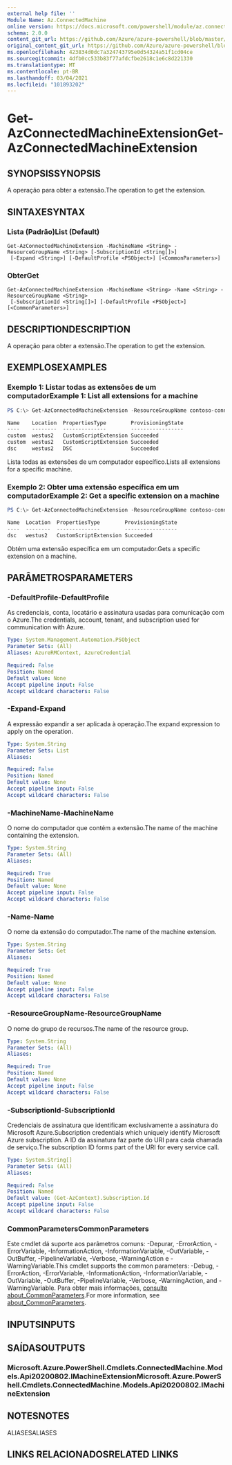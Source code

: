 ```yaml
---
external help file: ''
Module Name: Az.ConnectedMachine
online version: https://docs.microsoft.com/powershell/module/az.connectedmachine/get-azconnectedmachineextension
schema: 2.0.0
content_git_url: https://github.com/Azure/azure-powershell/blob/master/src/ConnectedMachine/help/Get-AzConnectedMachineExtension.md
original_content_git_url: https://github.com/Azure/azure-powershell/blob/master/src/ConnectedMachine/help/Get-AzConnectedMachineExtension.md
ms.openlocfilehash: 423834d0dc7a324743795e0d54324a51f1cd04ce
ms.sourcegitcommit: 4dfb0cc533b83f77afdcfbe2618c1e6c8d221330
ms.translationtype: MT
ms.contentlocale: pt-BR
ms.lasthandoff: 03/04/2021
ms.locfileid: "101893202"
---
```

# <span data-ttu-id="bfc30-101">Get-AzConnectedMachineExtension</span><span class="sxs-lookup"><span data-stu-id="bfc30-101">Get-AzConnectedMachineExtension</span></span>

## <span data-ttu-id="bfc30-102">SYNOPSIS</span><span class="sxs-lookup"><span data-stu-id="bfc30-102">SYNOPSIS</span></span>
<span data-ttu-id="bfc30-103">A operação para obter a extensão.</span><span class="sxs-lookup"><span data-stu-id="bfc30-103">The operation to get the extension.</span></span>

## <span data-ttu-id="bfc30-104">SINTAXE</span><span class="sxs-lookup"><span data-stu-id="bfc30-104">SYNTAX</span></span>

### <span data-ttu-id="bfc30-105">Lista (Padrão)</span><span class="sxs-lookup"><span data-stu-id="bfc30-105">List (Default)</span></span>
```
Get-AzConnectedMachineExtension -MachineName <String> -ResourceGroupName <String> [-SubscriptionId <String[]>]
 [-Expand <String>] [-DefaultProfile <PSObject>] [<CommonParameters>]
```

### <span data-ttu-id="bfc30-106">Obter</span><span class="sxs-lookup"><span data-stu-id="bfc30-106">Get</span></span>
```
Get-AzConnectedMachineExtension -MachineName <String> -Name <String> -ResourceGroupName <String>
 [-SubscriptionId <String[]>] [-DefaultProfile <PSObject>] [<CommonParameters>]
```

## <span data-ttu-id="bfc30-107">DESCRIPTION</span><span class="sxs-lookup"><span data-stu-id="bfc30-107">DESCRIPTION</span></span>
<span data-ttu-id="bfc30-108">A operação para obter a extensão.</span><span class="sxs-lookup"><span data-stu-id="bfc30-108">The operation to get the extension.</span></span>

## <span data-ttu-id="bfc30-109">EXEMPLOS</span><span class="sxs-lookup"><span data-stu-id="bfc30-109">EXAMPLES</span></span>

### <span data-ttu-id="bfc30-110">Exemplo 1: Listar todas as extensões de um computador</span><span class="sxs-lookup"><span data-stu-id="bfc30-110">Example 1: List all extensions for a machine</span></span>
```powershell
PS C:\> Get-AzConnectedMachineExtension -ResourceGroupName contoso-connected-machines -MachineName winwestus2_2

Name    Location  PropertiesType        ProvisioningState
----    --------  --------------        -----------------
custom  westus2   CustomScriptExtension Succeeded
custom  westus2   CustomScriptExtension Succeeded
dsc     westus2   DSC                   Succeeded
```

<span data-ttu-id="bfc30-111">Lista todas as extensões de um computador específico.</span><span class="sxs-lookup"><span data-stu-id="bfc30-111">Lists all extensions for a specific machine.</span></span>

### <span data-ttu-id="bfc30-112">Exemplo 2: Obter uma extensão específica em um computador</span><span class="sxs-lookup"><span data-stu-id="bfc30-112">Example 2: Get a specific extension on a machine</span></span>
```powershell
PS C:\> Get-AzConnectedMachineExtension -ResourceGroupName contoso-connected-machines -MachineName winwestus2_2 -Name dsc

Name  Location  PropertiesType        ProvisioningState
----  --------  --------------        -----------------
dsc   westus2   CustomScriptExtension Succeeded
```

<span data-ttu-id="bfc30-113">Obtém uma extensão específica em um computador.</span><span class="sxs-lookup"><span data-stu-id="bfc30-113">Gets a specific extension on a machine.</span></span>

## <span data-ttu-id="bfc30-114">PARÂMETROS</span><span class="sxs-lookup"><span data-stu-id="bfc30-114">PARAMETERS</span></span>

### <span data-ttu-id="bfc30-115">-DefaultProfile</span><span class="sxs-lookup"><span data-stu-id="bfc30-115">-DefaultProfile</span></span>
<span data-ttu-id="bfc30-116">As credenciais, conta, locatário e assinatura usadas para comunicação com o Azure.</span><span class="sxs-lookup"><span data-stu-id="bfc30-116">The credentials, account, tenant, and subscription used for communication with Azure.</span></span>

```yaml
Type: System.Management.Automation.PSObject
Parameter Sets: (All)
Aliases: AzureRMContext, AzureCredential

Required: False
Position: Named
Default value: None
Accept pipeline input: False
Accept wildcard characters: False
```

### <span data-ttu-id="bfc30-117">-Expand</span><span class="sxs-lookup"><span data-stu-id="bfc30-117">-Expand</span></span>
<span data-ttu-id="bfc30-118">A expressão expandir a ser aplicada à operação.</span><span class="sxs-lookup"><span data-stu-id="bfc30-118">The expand expression to apply on the operation.</span></span>

```yaml
Type: System.String
Parameter Sets: List
Aliases:

Required: False
Position: Named
Default value: None
Accept pipeline input: False
Accept wildcard characters: False
```

### <span data-ttu-id="bfc30-119">-MachineName</span><span class="sxs-lookup"><span data-stu-id="bfc30-119">-MachineName</span></span>
<span data-ttu-id="bfc30-120">O nome do computador que contém a extensão.</span><span class="sxs-lookup"><span data-stu-id="bfc30-120">The name of the machine containing the extension.</span></span>

```yaml
Type: System.String
Parameter Sets: (All)
Aliases:

Required: True
Position: Named
Default value: None
Accept pipeline input: False
Accept wildcard characters: False
```

### <span data-ttu-id="bfc30-121">-Name</span><span class="sxs-lookup"><span data-stu-id="bfc30-121">-Name</span></span>
<span data-ttu-id="bfc30-122">O nome da extensão do computador.</span><span class="sxs-lookup"><span data-stu-id="bfc30-122">The name of the machine extension.</span></span>

```yaml
Type: System.String
Parameter Sets: Get
Aliases:

Required: True
Position: Named
Default value: None
Accept pipeline input: False
Accept wildcard characters: False
```

### <span data-ttu-id="bfc30-123">-ResourceGroupName</span><span class="sxs-lookup"><span data-stu-id="bfc30-123">-ResourceGroupName</span></span>
<span data-ttu-id="bfc30-124">O nome do grupo de recursos.</span><span class="sxs-lookup"><span data-stu-id="bfc30-124">The name of the resource group.</span></span>

```yaml
Type: System.String
Parameter Sets: (All)
Aliases:

Required: True
Position: Named
Default value: None
Accept pipeline input: False
Accept wildcard characters: False
```

### <span data-ttu-id="bfc30-125">-SubscriptionId</span><span class="sxs-lookup"><span data-stu-id="bfc30-125">-SubscriptionId</span></span>
<span data-ttu-id="bfc30-126">Credenciais de assinatura que identificam exclusivamente a assinatura do Microsoft Azure.</span><span class="sxs-lookup"><span data-stu-id="bfc30-126">Subscription credentials which uniquely identify Microsoft Azure subscription.</span></span>
<span data-ttu-id="bfc30-127">A ID da assinatura faz parte do URI para cada chamada de serviço.</span><span class="sxs-lookup"><span data-stu-id="bfc30-127">The subscription ID forms part of the URI for every service call.</span></span>

```yaml
Type: System.String[]
Parameter Sets: (All)
Aliases:

Required: False
Position: Named
Default value: (Get-AzContext).Subscription.Id
Accept pipeline input: False
Accept wildcard characters: False
```

### <span data-ttu-id="bfc30-128">CommonParameters</span><span class="sxs-lookup"><span data-stu-id="bfc30-128">CommonParameters</span></span>
<span data-ttu-id="bfc30-129">Este cmdlet dá suporte aos parâmetros comuns: -Depurar, -ErrorAction, -ErrorVariable, -InformationAction, -InformationVariable, -OutVariable, -OutBuffer, -PipelineVariable, -Verbose, -WarningAction e -WarningVariable.</span><span class="sxs-lookup"><span data-stu-id="bfc30-129">This cmdlet supports the common parameters: -Debug, -ErrorAction, -ErrorVariable, -InformationAction, -InformationVariable, -OutVariable, -OutBuffer, -PipelineVariable, -Verbose, -WarningAction, and -WarningVariable.</span></span> <span data-ttu-id="bfc30-130">Para obter mais informações, [consulte about_CommonParameters](http://go.microsoft.com/fwlink/?LinkID=113216).</span><span class="sxs-lookup"><span data-stu-id="bfc30-130">For more information, see [about_CommonParameters](http://go.microsoft.com/fwlink/?LinkID=113216).</span></span>

## <span data-ttu-id="bfc30-131">INPUTS</span><span class="sxs-lookup"><span data-stu-id="bfc30-131">INPUTS</span></span>

## <span data-ttu-id="bfc30-132">SAÍDAS</span><span class="sxs-lookup"><span data-stu-id="bfc30-132">OUTPUTS</span></span>

### <span data-ttu-id="bfc30-133">Microsoft.Azure.PowerShell.Cmdlets.ConnectedMachine.Models.Api20200802.IMachineExtension</span><span class="sxs-lookup"><span data-stu-id="bfc30-133">Microsoft.Azure.PowerShell.Cmdlets.ConnectedMachine.Models.Api20200802.IMachineExtension</span></span>

## <span data-ttu-id="bfc30-134">NOTES</span><span class="sxs-lookup"><span data-stu-id="bfc30-134">NOTES</span></span>

<span data-ttu-id="bfc30-135">ALIASES</span><span class="sxs-lookup"><span data-stu-id="bfc30-135">ALIASES</span></span>

## <span data-ttu-id="bfc30-136">LINKS RELACIONADOS</span><span class="sxs-lookup"><span data-stu-id="bfc30-136">RELATED LINKS</span></span>

